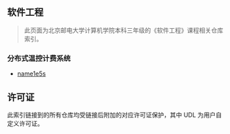 ## 软件工程

> 此页面为北京邮电大学计算机学院本科三年级的《软件工程》课程相关仓库索引。

### 分布式温控计费系统

- [name1e5s](https://github.com/name1e5s/acdc-new)

## 许可证
此索引链接到的所有仓库均受链接后附加的对应许可证保护，其中 UDL 为用户自定义许可证。
